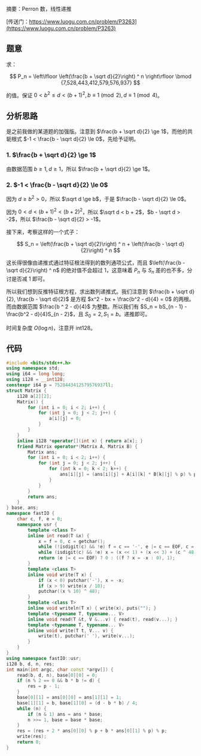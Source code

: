 摘要：Perron 数，线性递推

[传送门：https://www.luogu.com.cn/problem/P3263](https://www.luogu.com.cn/problem/P3263)

## 题意

求：

$$
P_n = \left\lfloor \left(\frac{b + \sqrt d}{2}\right) ^ n \right\rfloor \bmod {7,528,443,412,579,576,937}
$$

的值。保证 $0 < b^2 \le d < (b + 1)^2, b \equiv 1 \pmod 2, d \equiv 1 \pmod 4$。

## 分析思路

是之前我做的某道题的加强版。注意到 $\frac{b + \sqrt d}{2} \ge 1$，而他的共轭根式 $-1 < \frac{b - \sqrt d}{2} \le 0$，先给予证明。

### 1. $\frac{b + \sqrt d}{2} \ge 1$

由数据范围 $b \ge 1, d \ge 1$，所以 $\frac{b + \sqrt d}{2} \ge 1$。

### 2. $-1 < \frac{b - \sqrt d}{2} \le 0$

因为 $d \ge b^2 > 0$，所以 $\sqrt d \ge b$，于是 $\frac{b - \sqrt d}{2} \le 0$。

因为 $0 < d < (b + 1) ^ 2 < (b + 2) ^ 2$，所以 $\sqrt d < b + 2$，$b - \sqrt d > -2$，所以 $\frac{b - \sqrt d}{2} > -1$。

接下来，考察这样的一个式子：

$$
S_n = \left(\frac{b + \sqrt d}{2}\right) ^ n + \left(\frac{b - \sqrt d}{2}\right) ^ n
$$

这长得很像由递推式通过特征根法得到的数列通项公式，而且 $\left(\frac{b - \sqrt d}{2}\right) ^ n$ 的绝对值不会超过 $1$，这意味着 $P_n$ 与 $S_n$ 差的也不多，分讨是否减 $1$ 即可。

所以我们想到反推特征根方程，求出数列递推式。我们注意到 $\frac{b + \sqrt d}{2}, \frac{b - \sqrt d}{2}$ 是方程 $x^2 - bx + \frac{b^2 - d}{4} = 0$ 的两根。而由数据范围 $\frac{b ^ 2 - d}{4}$ 为整数。所以我们有 $S_n = bS_{n - 1} - \frac{b^2 - d}{4}S_{n - 2}$，且 $S_0 = 2, S_1 = b$。递推即可。

时间复杂度 $O(\log n)$，注意开 int128。

## 代码

```cpp
#include <bits/stdc++.h>
using namespace std;
using i64 = long long;
using i128 = __int128;
constexpr i64 p = 7528443412579576937ll;
struct Matrix {
    i128 a[2][2];
    Matrix() {
        for (int i = 0; i < 2; i++) {
            for (int j = 0; j < 2; j++) {
                a[i][j] = 0;
            }
        }
    }
    inline i128 *operator[](int x) { return a[x]; }
    friend Matrix operator*(Matrix A, Matrix B) {
        Matrix ans;
        for (int i = 0; i < 2; i++) {
            for (int j = 0; j < 2; j++) {
                for (int k = 0; k < 2; k++) {
                    ans[i][j] = (ans[i][j] + A[i][k] * B[k][j] % p) % p;
                }
            }
        }
        return ans;
    }
} base, ans;
namespace fastIO {
    char c, f, e = 0;
    namespace usr {
        template <class T>
        inline int read(T &x) {
            x = f = 0, c = getchar();
            while (!isdigit(c) && !e) f = c == '-', e |= c == EOF, c = getchar();
            while (isdigit(c) && !e) x = (x << 1) + (x << 3) + (c ^ 48), c = getchar();
            return (e |= c == EOF) ? 0 : ((f ? x = -x : 0), 1);
        }
        template <class T>
        inline void write(T x) {
            if (x < 0) putchar('-'), x = -x;
            if (x > 9) write(x / 10);
            putchar((x % 10) ^ 48);
        }
        template <class T>
        inline void writeln(T x) { write(x), puts(""); }
        template <typename T, typename... V>
        inline void read(T &t, V &...v) { read(t), read(v...); }
        template <typename T, typename... V>
        inline void write(T t, V... v) {
            write(t), putchar(' '), write(v...);
        }
    }
}
using namespace fastIO::usr;
i128 b, d, n, res;
int main(int argc, char const *argv[]) {
    read(b, d, n), base[0][0] = 0;
    if (n % 2 == 0 && b * b != d) {
        res = p - 1;
    }
    base[0][1] = ans[0][0] = ans[1][1] = 1;
    base[1][1] = b, base[1][0] = (d - b * b) / 4;
    while (n) {
        if (n & 1) ans = ans * base;
        n >>= 1, base = base * base;
    }
    res = (res + 2 * ans[0][0] % p + b * ans[0][1] % p) % p;
    write(res);
    return 0;
}

```

